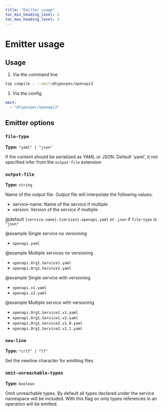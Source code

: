 ```yaml
---
title: "Emitter usage"
toc_min_heading_level: 2
toc_max_heading_level: 3
---
```


# Emitter usage

## Usage

1. Via the command line

```bash
tsp compile . --emit=@typespec/openapi3
```

1. Via the config

```yaml
emit:
  - "@typespec/openapi3"
```

## Emitter options

### `file-type`

**Type:** `"yaml" | "json"`

If the content should be serialized as YAML or JSON. Default 'yaml', it not specified infer from the `output-file` extension

### `output-file`

**Type:** `string`

Name of the output file.
Output file will interpolate the following values:

- service-name: Name of the service if multiple
- version: Version of the service if multiple

@default `{service-name}.{version}.openapi.yaml` or `.json` if `file-type` is `"json"`

@example Single service no versioning

- `openapi.yaml`

@example Multiple services no versioning

- `openapi.Org1.Service1.yaml`
- `openapi.Org1.Service2.yaml`

@example Single service with versioning

- `openapi.v1.yaml`
- `openapi.v2.yaml`

@example Multiple service with versioning

- `openapi.Org1.Service1.v1.yaml`
- `openapi.Org1.Service1.v2.yaml`
- `openapi.Org1.Service2.v1.0.yaml`
- `openapi.Org1.Service2.v1.1.yaml`

### `new-line`

**Type:** `"crlf" | "lf"`

Set the newline character for emitting files.

### `omit-unreachable-types`

**Type:** `boolean`

Omit unreachable types.
By default all types declared under the service namespace will be included. With this flag on only types references in an operation will be emitted.
